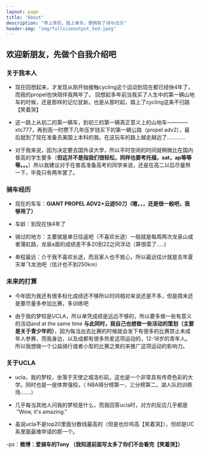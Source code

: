 ```yaml
---
layout: page
title: "About"
description: "带上耳机，踏上单车，便拥有了诗与远方"
header-img: "img/fullsizeoutput_5ed.jpeg"
---
```


## 欢迎新朋友，先做个自我介绍吧
### 关于我本人
- 现在回想起来，才发现从刚开始接触cycling这个运动到现在都已经快4年了，而我的propel也快陪伴我两年了。
回想起多年前当我买了人生中的第一辆山地车的时候，还是那样的记忆犹新。也是从那时起，踏上了cycling这条不归路【笑着哭】

- 这一路上从初二的第一辆车，到初三的第一辆真正意义上的山地车————xtc777，再到高一时攒下几年压岁钱买下的第一辆公路（propel adv2），最后就到了现在准备去美国上本科的我。在这玩车的路上越走越远了............

- 对于我来说，因为决定要去国外读大学，所以平时空闲的时间就稍微比在国内普高的学生要多（**但这并不是指我们很轻松，同样也要考托福，sat，ap等等等。。。**）所以我建议对于在普高准备高考的同学来说，还是在高二以后尽量熬一下，毕竟只有两年罢了。

### 骑车经历
- 现在的车车：**GIANT PROPEL ADV2+云迹50刀（嗯，，，还是很一般吧，我够用了）**

- 车龄：到现在快4年了

- 骑过的地方：主要就是单日往返吧（不喜欢长途）一般就是每周两次龙泉山或者蒲虹路，龙泉a面的成绩差不多20到22之间浮动（算很菜了.....) 

- 单程最远：介于我不喜欢长途，而且家人也不放心，所以最远估计就是去年夏天单飞龙池吧（估计也不到250km）

### 未来的打算
- 今年因为我还有很多标化成绩还不够所以时间相对来说还是不多，但是周末还是要尽量多参加比赛，多训练吧

- 由于我的梦校是UCLA，所以单凭成绩是远远不够的，所以要多做一些有意义的活动and at the same time **与此同时，我自己也想做一些活动的策划（主要是关于青少年的）**，因为每当出去比赛的时候就会发下有很多的比赛禁止未成年人参赛，而我身边，以及成都有很多热爱这项运动的，12-18岁的青年人。所以我想做一个公益骑行或者小型的比赛之类的来推广这项运动的影响力。

### 关于UCLA
- ucla，我的梦校，坐落于天使之城洛杉矶，这也是一个非常具有传奇色彩的大学。同时也是一座体育强校。（ NBA得分榜第一，三分榜第二，湖人队的训练场.......）

- 几乎每当其他人问我的梦校是什么，而我回答ucla时，对方的反应几乎都是  ”Wow, it's amazing."

- 虽说ucla不是top20里面分数线最高的（但是也炒鸡高【笑着哭】），但却是UC系里面最难申请的那一个。



-ps：**微博：爱骑车的Tony （我知道前面写太多了你们不会看完【笑着哭】）**


